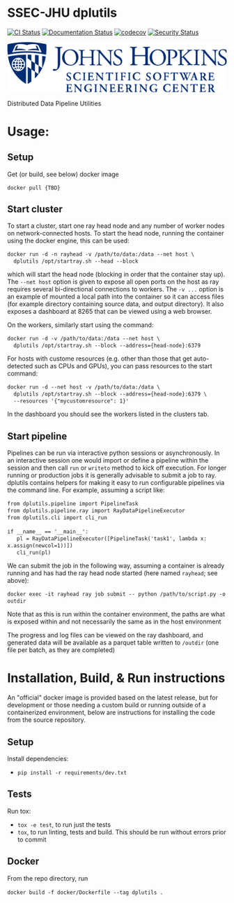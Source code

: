 # SSEC-JHU dplutils

[![CI Status](https://github.com/ssec-jhu/dplutils/actions/workflows/ci.yml/badge.svg)](https://github.com/ssec-jhu/dplutils/actions)
[![Documentation Status](https://readthedocs.org/projects/ssec-jhu-dplutils/badge/?version=latest)](https://ssec-jhu-dplutils.readthedocs.io/en/latest/?badge=latest)
[![codecov](https://codecov.io/gh/ssec-jhu/dplutils/branch/main/graph/badge.svg?token=0KPNKHRC2V)](https://codecov.io/gh/ssec-jhu/dplutils)
[![Security Status](https://github.com/ssec-jhu/dplutils/actions/workflows/security.yml/badge.svg)](https://github.com/ssec-jhu/dplutils/actions)
<!---[![DOI](https://zenodo.org/badge/<insert_ID_number>.svg)](https://zenodo.org/badge/latestdoi/<insert_ID_number>) --->


![SSEC-JHU Logo](docs/_static/SSEC_logo_horiz_blue_1152x263.png)

Distributed Data Pipeline Utilities

# Usage:

## Setup

Get (or build, see below) docker image

```
docker pull {TBD}
```

## Start cluster

To start a cluster, start one ray head node and any number of worker nodes on network-connected hosts. To start the head
node, running the container using the docker engine, this can be used:

```
docker run -d -n rayhead -v /path/to/data:/data --net host \
  dplutils /opt/startray.sh --head --block
```

which will start the head node (blocking in order that the container stay up). The ``--net host`` option is given to
expose all open ports on the host as ray requires several bi-directional connections to workers. The `-v ...` option is
an example of mounted a local path into the container so it can access files (for example directory containing source
data, and output directory). It also exposes a dashboard at 8265 that can be viewed using a web browser.

On the workers, similarly start using the command:

```
docker run -d -v /path/to/data:/data --net host \
  dplutils /opt/startray.sh --block --address={head-node}:6379
```

For hosts with custome resources (e.g. other than those that get auto-detected such as CPUs and GPUs), you can pass
resources to the start command:

```
docker run -d --net host -v /path/to/data:/data \
  dplutils /opt/startray.sh --block --address={head-node}:6379 \
  --resources '{"mycustomresource": 1}'
```

In the dashboard you should see the workers listed in the clusters tab.

## Start pipeline

Pipelines can be run via interactive python sessions or asynchronously. In an interactive session one would import or
define a pipeline within the session and then call ``run`` or ``writeto`` method to kick off execution. For longer
running or production jobs it is generally advisable to submit a job to ray. dplutils contains helpers for making it
easy to run configurable pipelines via the command line. For example, assuming a script like:

```
from dplutils.pipeline import PipelineTask
from dplutils.pipeline.ray import RayDataPipelineExecutor
from dplutils.cli import cli_run

if __name__ == '__main__':
   pl = RayDataPipelineExecutor([PipelineTask('task1', lambda x: x.assign(newcol=1))])
   cli_run(pl)
```

We can submit the job in the following way, assuming a container is already running and has had the ray head node
started (here named `rayhead`; see above):

```
docker exec -it rayhead ray job submit -- python /path/to/script.py -o outdir
```

Note that as this is run within the container environment, the paths are what is exposed within and not necessarily the
same as in the host environment

The progress and log files can be viewed on the ray dashboard, and generated data will be available as a parquet table
written to ``/outdir`` (one file per batch, as they are completed)


# Installation, Build, & Run instructions

An "official" docker image is provided based on the latest release, but for development or those needing a custom build
or running outside of a containerized environment, below are instructions for installing the code from the source
repository.

## Setup

Install dependencies:

* ``pip install -r requirements/dev.txt``

## Tests

Run tox:

* ``tox -e test``, to run just the tests
* ``tox``, to run linting, tests and build. This should be run without errors prior to commit

## Docker

From the repo directory, run

``docker build -f docker/Dockerfile --tag dplutils .``


